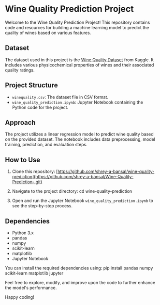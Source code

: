# Wine Quality Prediction Project

Welcome to the Wine Quality Prediction Project! This repository contains code and resources for building a machine learning model to predict the quality of wines based on various features.

## Dataset

The dataset used in this project is the [Wine Quality Dataset](https://www.kaggle.com/datasets/yasserh/wine-quality-dataset) from Kaggle. It includes various physicochemical properties of wines and their associated quality ratings.

## Project Structure

- `winequality.csv`: The dataset file in CSV format.
- `wine_quality_prediction.ipynb`: Jupyter Notebook containing the Python code for the project.

## Approach

The project utilizes a linear regression model to predict wine quality based on the provided dataset. The notebook includes data preprocessing, model training, prediction, and evaluation steps.

## How to Use

1. Clone this repository: [https://github.com/shrey-a-bansal/wine-quality-prediction](https://github.com/shrey-a-bansal/Wine-Quality-Prediction-.git)

2. Navigate to the project directory: cd wine-quality-prediction

3. Open and run the Jupyter Notebook `wine_quality_prediction.ipynb` to see the step-by-step process.

## Dependencies

- Python 3.x
- pandas
- numpy
- scikit-learn
- matplotlib
- Jupyter Notebook

You can install the required dependencies using: pip install pandas numpy scikit-learn matplotlib jupyter

Feel free to explore, modify, and improve upon the code to further enhance the model's performance.

Happy coding!


